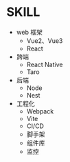 # SKILL

- web 框架
    - Vue2、Vue3
    - React
- 跨端
    - React Native
    - Taro
- 后端
    - Node
    - Nest
- 工程化
    - Webpack 
    - Vite
    - CI/CD
    - 脚手架
    - 组件库
    - 监控